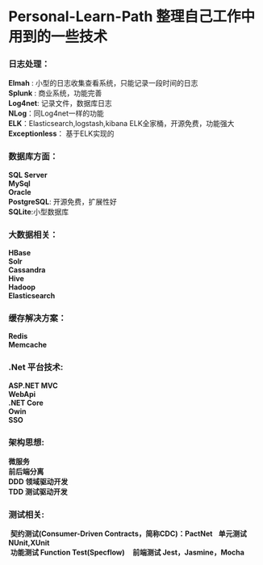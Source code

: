 # Personal-Learn-Path 整理自己工作中用到的一些技术

### 日志处理：  
  **Elmah** : 小型的日志收集查看系统，只能记录一段时间的日志  
  **Splunk** : 商业系统，功能完善  
  **Log4net**: 记录文件，数据库日志  
  **NLog**：同Log4net一样的功能  
  **ELK**：Elasticsearch,logstash,kibana ELK全家桶，开源免费，功能强大  
  **Exceptionless**： 基于ELK实现的  

### 数据库方面：
  **SQL Server**  
  **MySql**  
  **Oracle**  
  **PostgreSQL**: 开源免费，扩展性好  
  **SQLite**:小型数据库

### 大数据相关：
  **HBase**  
  **Solr**  
  **Cassandra**  
  **Hive**  
  **Hadoop**  
  **Elasticsearch**  

### 缓存解决方案：
  **Redis**    
  **Memcache**  

### .Net 平台技术:
  **ASP.NET MVC**  
  **WebApi**  
  **.NET Core**  
  **Owin**    
  **SSO**

### 架构思想:
  **微服务**    
  **前后端分离**    
  **DDD 领域驱动开发**    
  **TDD 测试驱动开发**  
  
### 测试相关:
  **契约测试(Consumer-Driven Contracts，简称CDC)：PactNet**   
  **单元测试 NUnit,XUnit**  
  **功能测试 Function Test(Specflow)**  
  **前端测试 Jest，Jasmine，Mocha**
 
 
 

